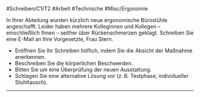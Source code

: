 #Schreiben/C1/T2 #Arbeit #Technische
#Misc/Ergonomie


In Ihrer Abteilung wurden kürzlich neue ergonomische Bürostühle angeschafft. Leider haben mehrere Kolleginnen und Kollegen – einschließlich Ihnen – seither über Rückenschmerzen geklagt. Schreiben Sie eine E-Mail an Ihre Vorgesetzte, Frau Stern.
- Eröffnen Sie Ihr Schreiben höflich, indem Sie die Absicht der Maßnahme anerkennen.
- Beschreiben Sie die körperlichen Beschwerden.
- Bitten Sie um eine Überprüfung der neuen Ausstattung.
- Schlagen Sie eine alternative Lösung vor (z. B. Testphase, individueller Stuhltausch).

---
